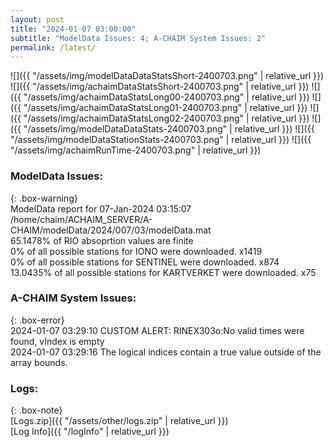 ```yaml
---
layout: post
title: "2024-01-07 03:00:00"
subtitle: "ModelData Issues: 4; A-CHAIM System Issues: 2"
permalink: /latest/
---
```


![]({{ "/assets/img/modelDataDataStatsShort-2400703.png" | relative_url }})
![]({{ "/assets/img/achaimDataStatsShort-2400703.png" | relative_url }})
![]({{ "/assets/img/achaimDataStatsLong00-2400703.png" | relative_url }})
![]({{ "/assets/img/achaimDataStatsLong01-2400703.png" | relative_url }})
![]({{ "/assets/img/achaimDataStatsLong02-2400703.png" | relative_url }})
![]({{ "/assets/img/modelDataDataStats-2400703.png" | relative_url }})
![]({{ "/assets/img/modelDataStationStats-2400703.png" | relative_url }})
![]({{ "/assets/img/achaimRunTime-2400703.png" | relative_url }})


### ModelData Issues:  
  
{: .box-warning}  
 ModelData report for 07-Jan-2024 03:15:07   
 /home/chaim/ACHAIM_SERVER/A-CHAIM/modelData/2024/007/03/modelData.mat   
 65.1478% of RIO absoprtion values are finite   
 0% of all possible stations for IONO were downloaded. x1419   
 0% of all possible stations for SENTINEL were downloaded. x874   
 13.0435% of all possible stations for KARTVERKET were downloaded. x75   
  
### A-CHAIM System Issues:  
  
{: .box-error}  
2024-01-07 03:29:10 CUSTOM ALERT: RINEX303o:No valid times were found, vIndex is empty  
2024-01-07 03:29:16 The logical indices contain a true value outside of the array bounds.  

### Logs:  
  
{: .box-note}  
[Logs.zip]({{ "/assets/other/logs.zip" | relative_url }})  
[Log Info]({{ "/logInfo" | relative_url }})  

